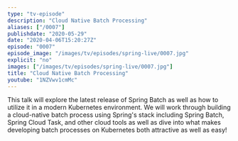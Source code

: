 ```yaml
---
type: "tv-episode"
description: "Cloud Native Batch Processing"
aliases: ["/0007"]
publishdate: "2020-05-29"
date: "2020-04-06T15:20:27Z"
episode: "0007"
episode_image: "/images/tv/episodes/spring-live/0007.jpg"
explicit: "no"
images: ["/images/tv/episodes/spring-live/0007.jpg"]
title: "Cloud Native Batch Processing"
youtube: "1NZVwv1cmMc"
---
```


This talk will explore the latest release of Spring Batch as well as how to utilize it in a modern Kubernetes environment. We will work through building a cloud-native batch process using Spring's stack including Spring Batch, Spring Cloud Task, and other cloud tools as well as dive into what makes developing batch processes on Kubernetes both attractive as well as easy!

